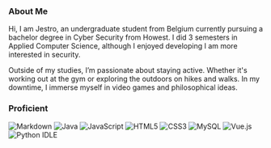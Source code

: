 ### About Me
Hi, I am Jestro, an undergraduate student from Belgium currently pursuing a bachelor degree in Cyber Security from Howest. I did 3 semesters in Applied Computer Science, although I enjoyed developing I am more interested in security.

Outside of my studies, I’m passionate about staying active. Whether it's working out at the gym or exploring the outdoors on hikes and walks. In my downtime, I immerse myself in video games and philosophical ideas.

### Proficient
![Markdown](https://img.shields.io/badge/markdown-%23000000.svg?style=for-the-badge&logo=markdown&logoColor=white) ![Java](https://img.shields.io/badge/java-%23ED8B00.svg?style=for-the-badge&logo=openjdk&logoColor=white) ![JavaScript](https://img.shields.io/badge/javascript-%23323330.svg?style=for-the-badge&logo=javascript&logoColor=%23F7DF1E) ![HTML5](https://img.shields.io/badge/html5-%23E34F26.svg?style=for-the-badge&logo=html5&logoColor=white) ![CSS3](https://img.shields.io/badge/css3-%231572B6.svg?style=for-the-badge&logo=css3&logoColor=white) ![MySQL](https://img.shields.io/badge/MySQL-4479A1?style=for-the-badge&logo=mysql&logoColor=fff) ![Vue.js](https://img.shields.io/badge/Vue.js-4FC08D?style=for-the-badge&logo=vuedotjs&logoColor=fff) ![Python IDLE](https://img.shields.io/badge/Python%20IDLE-3776AB?style=for-the-badge&logo=python&logoColor=fff)
